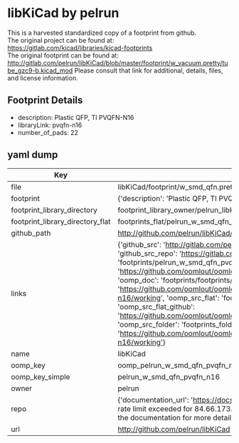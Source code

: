 # libKiCad by pelrun  
This is a harvested standardized copy of a footprint from github.  
The original project can be found at:  
https://gitlab.com/kicad/libraries/kicad-footprints  
The original footprint can be found at:
http://gitlab.com/pelrun/libKiCad/blob/master/footprint/w_vacuum.pretty/tube_gzc9-b.kicad_mod
Please consult that link for additional, details, files, and license information.  
## Footprint Details
* description: Plastic QFP, TI PVQFN-N16  
* libraryLink: pvqfn-n16  
* number_of_pads: 22  
## yaml dump  
| Key | Value |  
| --- | --- |  
| file | libKiCad/footprint/w_smd_qfn.pretty/pvqfn-n16.kicad_mod |  
| footprint | {'description': 'Plastic QFP, TI PVQFN-N16', 'libraryLink': 'pvqfn-n16', 'number_of_pads': 22} |  
| footprint_library_directory | footprint_library_owner/pelrun_libKiCad |  
| footprint_library_directory_flat | footprints_flat/pelrun_w_smd_qfn_pvqfn_n16/working |  
| github_path | http://github.com/pelrun/libKiCad/blob/master/footprint/w_smd_qfn.pretty/pvqfn-n16.kicad_mod |  
| links | {'github_src': 'http://gitlab.com/pelrun/libKiCad/blob/master/footprint/w_vacuum.pretty/tube_gzc9-b.kicad_mod', 'github_src_repo': 'https://gitlab.com/kicad/libraries/kicad-footprints', 'oomp_bot': 'footprints/pelrun_w_smd_qfn_pvqfn_n16/working', 'oomp_bot_github': 'https://github.com/oomlout/oomlout_oomp_footprint_bot/tree/main/footprints/pelrun_w_smd_qfn_pvqfn_n16/working', 'oomp_doc': 'footprints/footprints/pelrun/w_smd_qfn/pvqfn-n16/working/', 'oomp_doc_github': 'https://github.com/oomlout/oomlout_oomp_footprint_doc/tree/main/footprints/footprints/pelrun/w_smd_qfn/pvqfn-n16/working', 'oomp_src_flat': 'footprints_flat/footprints_flat/pelrun_w_smd_qfn_pvqfn_n16/working', 'oomp_src_flat_github': 'https://github.com/oomlout/oomlout_oomp_footprint_src/tree/main/footprints_flat/pelrun_w_smd_qfn_pvqfn_n16/working', 'oomp_src_folder': 'footprints_folder/footprints_folder/pelrun/w_smd_qfn/pvqfn-n16/working', 'oomp_src_folder_github': 'https://github.com/oomlout/oomlout_oomp_footprint_src/tree/main/footprints_folder/pelrun/w_smd_qfn/pvqfn-n16/working'} |  
| name | libKiCad |  
| oomp_key | oomp_pelrun_w_smd_qfn_pvqfn_n16 |  
| oomp_key_simple | pelrun_w_smd_qfn_pvqfn_n16 |  
| owner | pelrun |  
| repo | {'documentation_url': 'https://docs.github.com/rest/overview/resources-in-the-rest-api#rate-limiting', 'message': "API rate limit exceeded for 84.66.173.59. (But here's the good news: Authenticated requests get a higher rate limit. Check out the documentation for more details.)"} |  
| url | http://github.com/pelrun/libKiCad |  


